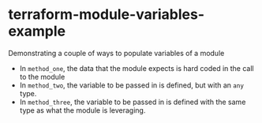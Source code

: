 # terraform-module-variables-example

Demonstrating a couple of ways to populate variables of a module

* In `method_one`, the data that the module expects is hard coded in the call to the module
* In `method_two`, the variable to be passed in is defined, but with an `any` type.
* In `method_three`, the variable to be passed in is defined with the same
type as what the module is leveraging.
